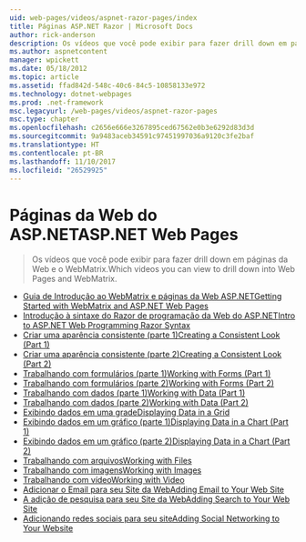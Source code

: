 ```yaml
---
uid: web-pages/videos/aspnet-razor-pages/index
title: Páginas ASP.NET Razor | Microsoft Docs
author: rick-anderson
description: Os vídeos que você pode exibir para fazer drill down em páginas da Web e o WebMatrix.
ms.author: aspnetcontent
manager: wpickett
ms.date: 05/18/2012
ms.topic: article
ms.assetid: ffad842d-548c-40c6-84c5-10858133e972
ms.technology: dotnet-webpages
ms.prod: .net-framework
msc.legacyurl: /web-pages/videos/aspnet-razor-pages
msc.type: chapter
ms.openlocfilehash: c2656e666e3267895ced67562e0b3e6292d83d3d
ms.sourcegitcommit: 9a9483aceb34591c97451997036a9120c3fe2baf
ms.translationtype: HT
ms.contentlocale: pt-BR
ms.lasthandoff: 11/10/2017
ms.locfileid: "26529925"
---
```

<a name="aspnet-web-pages"></a><span data-ttu-id="90fa4-103">Páginas da Web do ASP.NET</span><span class="sxs-lookup"><span data-stu-id="90fa4-103">ASP.NET Web Pages</span></span>
=================
> <span data-ttu-id="90fa4-104">Os vídeos que você pode exibir para fazer drill down em páginas da Web e o WebMatrix.</span><span class="sxs-lookup"><span data-stu-id="90fa4-104">Which videos you can view to drill down into Web Pages and WebMatrix.</span></span>


- [<span data-ttu-id="90fa4-105">Guia de Introdução ao WebMatrix e páginas da Web ASP.NET</span><span class="sxs-lookup"><span data-stu-id="90fa4-105">Getting Started with WebMatrix and ASP.NET Web Pages</span></span>](getting-started-with-webmatrix-and-aspnet-web-pages.md)
- [<span data-ttu-id="90fa4-106">Introdução à sintaxe do Razor de programação da Web do ASP.NET</span><span class="sxs-lookup"><span data-stu-id="90fa4-106">Intro to ASP.NET Web Programming Razor Syntax</span></span>](introduction-to-aspnet-web-programming-using-the-razor-syntax.md)
- [<span data-ttu-id="90fa4-107">Criar uma aparência consistente (parte 1)</span><span class="sxs-lookup"><span data-stu-id="90fa4-107">Creating a Consistent Look (Part 1)</span></span>](creating-a-consistent-look-part-1.md)
- [<span data-ttu-id="90fa4-108">Criar uma aparência consistente (parte 2)</span><span class="sxs-lookup"><span data-stu-id="90fa4-108">Creating a Consistent Look (Part 2)</span></span>](creating-a-consistent-look-part-2.md)
- [<span data-ttu-id="90fa4-109">Trabalhando com formulários (parte 1)</span><span class="sxs-lookup"><span data-stu-id="90fa4-109">Working with Forms (Part 1)</span></span>](working-with-forms-part-1.md)
- [<span data-ttu-id="90fa4-110">Trabalhando com formulários (parte 2)</span><span class="sxs-lookup"><span data-stu-id="90fa4-110">Working with Forms (Part 2)</span></span>](working-with-forms-part-2.md)
- [<span data-ttu-id="90fa4-111">Trabalhando com dados (parte 1)</span><span class="sxs-lookup"><span data-stu-id="90fa4-111">Working with Data (Part 1)</span></span>](working-with-data-part-1.md)
- [<span data-ttu-id="90fa4-112">Trabalhando com dados (parte 2)</span><span class="sxs-lookup"><span data-stu-id="90fa4-112">Working with Data (Part 2)</span></span>](working-with-data-part-2.md)
- [<span data-ttu-id="90fa4-113">Exibindo dados em uma grade</span><span class="sxs-lookup"><span data-stu-id="90fa4-113">Displaying Data in a Grid</span></span>](displaying-data-in-a-grid.md)
- [<span data-ttu-id="90fa4-114">Exibindo dados em um gráfico (parte 1)</span><span class="sxs-lookup"><span data-stu-id="90fa4-114">Displaying Data in a Chart (Part 1)</span></span>](displaying-data-in-a-chart-part-1.md)
- [<span data-ttu-id="90fa4-115">Exibindo dados em um gráfico (parte 2)</span><span class="sxs-lookup"><span data-stu-id="90fa4-115">Displaying Data in a Chart (Part 2)</span></span>](displaying-data-in-a-chart-part-2.md)
- [<span data-ttu-id="90fa4-116">Trabalhando com arquivos</span><span class="sxs-lookup"><span data-stu-id="90fa4-116">Working with Files</span></span>](working-with-files.md)
- [<span data-ttu-id="90fa4-117">Trabalhando com imagens</span><span class="sxs-lookup"><span data-stu-id="90fa4-117">Working with Images</span></span>](working-with-images.md)
- [<span data-ttu-id="90fa4-118">Trabalhando com vídeo</span><span class="sxs-lookup"><span data-stu-id="90fa4-118">Working with Video</span></span>](working-with-video.md)
- [<span data-ttu-id="90fa4-119">Adicionar o Email para seu Site da Web</span><span class="sxs-lookup"><span data-stu-id="90fa4-119">Adding Email to Your Web Site</span></span>](adding-email-to-your-web-site.md)
- [<span data-ttu-id="90fa4-120">A adição de pesquisa para seu Site da Web</span><span class="sxs-lookup"><span data-stu-id="90fa4-120">Adding Search to Your Web Site</span></span>](adding-search-to-your-web-site.md)
- [<span data-ttu-id="90fa4-121">Adicionando redes sociais para seu site</span><span class="sxs-lookup"><span data-stu-id="90fa4-121">Adding Social Networking to Your Website</span></span>](adding-social-networking-to-your-website.md)
